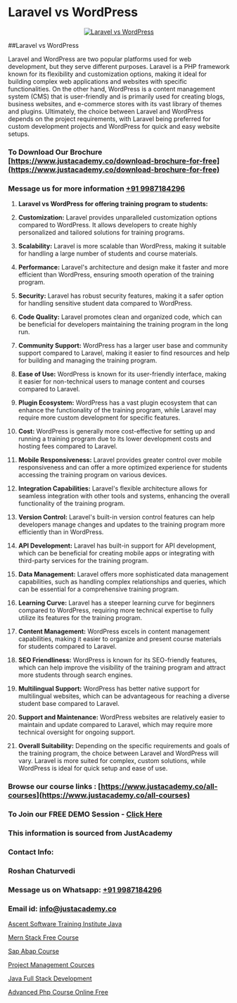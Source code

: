 # Laravel vs WordPress

<p align="center">
  <a href="https://justacademy.co/course-detail/wordpress-training">
    <img src="https://justacademy.co/storage2/course_image/1677245494_course_image.webp" alt="Laravel vs WordPress">
  </a>
</p>
##Laravel vs WordPress

Laravel and WordPress are two popular platforms used for web development, but they serve different purposes. Laravel is a PHP framework known for its flexibility and customization options, making it ideal for building complex web applications and websites with specific functionalities. On the other hand, WordPress is a content management system (CMS) that is user-friendly and is primarily used for creating blogs, business websites, and e-commerce stores with its vast library of themes and plugins. Ultimately, the choice between Laravel and WordPress depends on the project requirements, with Laravel being preferred for custom development projects and WordPress for quick and easy website setups.
### To Download Our Brochure [https://www.justacademy.co/download-brochure-for-free](https://www.justacademy.co/download-brochure-for-free)
### Message us for more information [+91 9987184296](https://api.whatsapp.com/send?phone=919987184296)
1) **Laravel vs WordPress for offering training program to students:**

1) **Customization:** Laravel provides unparalleled customization options compared to WordPress. It allows developers to create highly personalized and tailored solutions for training programs.

2) **Scalability:** Laravel is more scalable than WordPress, making it suitable for handling a large number of students and course materials.

3) **Performance:** Laravel's architecture and design make it faster and more efficient than WordPress, ensuring smooth operation of the training program.

4) **Security:** Laravel has robust security features, making it a safer option for handling sensitive student data compared to WordPress.

5) **Code Quality:** Laravel promotes clean and organized code, which can be beneficial for developers maintaining the training program in the long run.

6) **Community Support:** WordPress has a larger user base and community support compared to Laravel, making it easier to find resources and help for building and managing the training program.

7) **Ease of Use:** WordPress is known for its user-friendly interface, making it easier for non-technical users to manage content and courses compared to Laravel.

8) **Plugin Ecosystem:** WordPress has a vast plugin ecosystem that can enhance the functionality of the training program, while Laravel may require more custom development for specific features.

9) **Cost:** WordPress is generally more cost-effective for setting up and running a training program due to its lower development costs and hosting fees compared to Laravel.

10) **Mobile Responsiveness:** Laravel provides greater control over mobile responsiveness and can offer a more optimized experience for students accessing the training program on various devices.

11) **Integration Capabilities:** Laravel's flexible architecture allows for seamless integration with other tools and systems, enhancing the overall functionality of the training program.

12) **Version Control:** Laravel's built-in version control features can help developers manage changes and updates to the training program more efficiently than in WordPress.

13) **API Development:** Laravel has built-in support for API development, which can be beneficial for creating mobile apps or integrating with third-party services for the training program.

14) **Data Management:** Laravel offers more sophisticated data management capabilities, such as handling complex relationships and queries, which can be essential for a comprehensive training program.

15) **Learning Curve:** Laravel has a steeper learning curve for beginners compared to WordPress, requiring more technical expertise to fully utilize its features for the training program.

16) **Content Management:** WordPress excels in content management capabilities, making it easier to organize and present course materials for students compared to Laravel.

17) **SEO Friendliness:** WordPress is known for its SEO-friendly features, which can help improve the visibility of the training program and attract more students through search engines.

18) **Multilingual Support:** WordPress has better native support for multilingual websites, which can be advantageous for reaching a diverse student base compared to Laravel.

19) **Support and Maintenance:** WordPress websites are relatively easier to maintain and update compared to Laravel, which may require more technical oversight for ongoing support.

20) **Overall Suitability:** Depending on the specific requirements and goals of the training program, the choice between Laravel and WordPress will vary. Laravel is more suited for complex, custom solutions, while WordPress is ideal for quick setup and ease of use.

### Browse our course links : [https://www.justacademy.co/all-courses](https://www.justacademy.co/all-courses) 
### To Join our FREE DEMO Session - [Click Here](https://www.justacademy.co/register-for-course-demo)


### This information is sourced from JustAcademy
### Contact Info:
### Roshan Chaturvedi
### Message us on Whatsapp: [+91 9987184296](https://api.whatsapp.com/send?phone=919987184296)
### Email id: [info@justacademy.co](mailto:info@justacademy.co)
                
[Ascent Software Training Institute Java](https://www.linkedin.com/pulse/ascent-software-training-institute-java-software-training-sunnyvale-5cyjc?trackingId=IZB%2FdmD0Pplr3OfK1UhGDA%3D%3D&lipi=urn%3Ali%3Apage%3Ad_flagship3_company_admin%3BPMbi7PJsSrOfOFf5jCv3gg%3D%3D)

[Mern Stack Free Course](https://www.linkedin.com/pulse/mern-stack-free-course-justacademy-jaipur-7v4te/)

[Sap Abap Course](https://medium.com/@ranemanish460/sap-abap-course-44d411f97d11)

[Project Management Cources](https://medium.com/@justacademytraining/project-management-cources-27fe34d88726)

[Java Full Stack Development](https://justacademyin.github.io/justacademy/java-full-stack-development)

[Advanced Php Course Online Free](https://justacademyin.github.io/justacademy/advanced-php-course-online-free)


